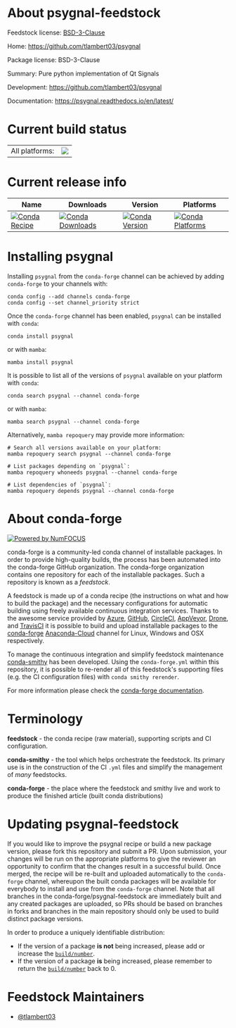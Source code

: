 About psygnal-feedstock
=======================

Feedstock license: [BSD-3-Clause](https://github.com/conda-forge/psygnal-feedstock/blob/main/LICENSE.txt)

Home: https://github.com/tlambert03/psygnal

Package license: BSD-3-Clause

Summary: Pure python implementation of Qt Signals

Development: https://github.com/tlambert03/psygnal

Documentation: https://psygnal.readthedocs.io/en/latest/

Current build status
====================


<table><tr><td>All platforms:</td>
    <td>
      <a href="https://dev.azure.com/conda-forge/feedstock-builds/_build/latest?definitionId=14032&branchName=main">
        <img src="https://dev.azure.com/conda-forge/feedstock-builds/_apis/build/status/psygnal-feedstock?branchName=main">
      </a>
    </td>
  </tr>
</table>

Current release info
====================

| Name | Downloads | Version | Platforms |
| --- | --- | --- | --- |
| [![Conda Recipe](https://img.shields.io/badge/recipe-psygnal-green.svg)](https://anaconda.org/conda-forge/psygnal) | [![Conda Downloads](https://img.shields.io/conda/dn/conda-forge/psygnal.svg)](https://anaconda.org/conda-forge/psygnal) | [![Conda Version](https://img.shields.io/conda/vn/conda-forge/psygnal.svg)](https://anaconda.org/conda-forge/psygnal) | [![Conda Platforms](https://img.shields.io/conda/pn/conda-forge/psygnal.svg)](https://anaconda.org/conda-forge/psygnal) |

Installing psygnal
==================

Installing `psygnal` from the `conda-forge` channel can be achieved by adding `conda-forge` to your channels with:

```
conda config --add channels conda-forge
conda config --set channel_priority strict
```

Once the `conda-forge` channel has been enabled, `psygnal` can be installed with `conda`:

```
conda install psygnal
```

or with `mamba`:

```
mamba install psygnal
```

It is possible to list all of the versions of `psygnal` available on your platform with `conda`:

```
conda search psygnal --channel conda-forge
```

or with `mamba`:

```
mamba search psygnal --channel conda-forge
```

Alternatively, `mamba repoquery` may provide more information:

```
# Search all versions available on your platform:
mamba repoquery search psygnal --channel conda-forge

# List packages depending on `psygnal`:
mamba repoquery whoneeds psygnal --channel conda-forge

# List dependencies of `psygnal`:
mamba repoquery depends psygnal --channel conda-forge
```


About conda-forge
=================

[![Powered by
NumFOCUS](https://img.shields.io/badge/powered%20by-NumFOCUS-orange.svg?style=flat&colorA=E1523D&colorB=007D8A)](https://numfocus.org)

conda-forge is a community-led conda channel of installable packages.
In order to provide high-quality builds, the process has been automated into the
conda-forge GitHub organization. The conda-forge organization contains one repository
for each of the installable packages. Such a repository is known as a *feedstock*.

A feedstock is made up of a conda recipe (the instructions on what and how to build
the package) and the necessary configurations for automatic building using freely
available continuous integration services. Thanks to the awesome service provided by
[Azure](https://azure.microsoft.com/en-us/services/devops/), [GitHub](https://github.com/),
[CircleCI](https://circleci.com/), [AppVeyor](https://www.appveyor.com/),
[Drone](https://cloud.drone.io/welcome), and [TravisCI](https://travis-ci.com/)
it is possible to build and upload installable packages to the
[conda-forge](https://anaconda.org/conda-forge) [Anaconda-Cloud](https://anaconda.org/)
channel for Linux, Windows and OSX respectively.

To manage the continuous integration and simplify feedstock maintenance
[conda-smithy](https://github.com/conda-forge/conda-smithy) has been developed.
Using the ``conda-forge.yml`` within this repository, it is possible to re-render all of
this feedstock's supporting files (e.g. the CI configuration files) with ``conda smithy rerender``.

For more information please check the [conda-forge documentation](https://conda-forge.org/docs/).

Terminology
===========

**feedstock** - the conda recipe (raw material), supporting scripts and CI configuration.

**conda-smithy** - the tool which helps orchestrate the feedstock.
                   Its primary use is in the construction of the CI ``.yml`` files
                   and simplify the management of *many* feedstocks.

**conda-forge** - the place where the feedstock and smithy live and work to
                  produce the finished article (built conda distributions)


Updating psygnal-feedstock
==========================

If you would like to improve the psygnal recipe or build a new
package version, please fork this repository and submit a PR. Upon submission,
your changes will be run on the appropriate platforms to give the reviewer an
opportunity to confirm that the changes result in a successful build. Once
merged, the recipe will be re-built and uploaded automatically to the
`conda-forge` channel, whereupon the built conda packages will be available for
everybody to install and use from the `conda-forge` channel.
Note that all branches in the conda-forge/psygnal-feedstock are
immediately built and any created packages are uploaded, so PRs should be based
on branches in forks and branches in the main repository should only be used to
build distinct package versions.

In order to produce a uniquely identifiable distribution:
 * If the version of a package **is not** being increased, please add or increase
   the [``build/number``](https://docs.conda.io/projects/conda-build/en/latest/resources/define-metadata.html#build-number-and-string).
 * If the version of a package **is** being increased, please remember to return
   the [``build/number``](https://docs.conda.io/projects/conda-build/en/latest/resources/define-metadata.html#build-number-and-string)
   back to 0.

Feedstock Maintainers
=====================

* [@tlambert03](https://github.com/tlambert03/)

